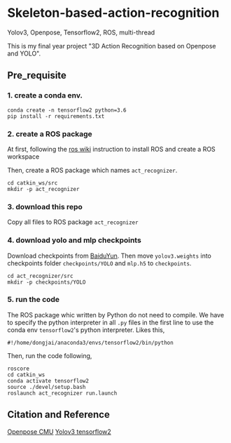 # Skeleton-based-action-recognition
Yolov3, Openpose, Tensorflow2, ROS, multi-thread

This is my final year project "3D Action Recognition based on Openpose and YOLO".

## Pre_requisite
### 1. create a conda env.

```
conda create -n tensorflow2 python=3.6
pip install -r requirements.txt
```

### 2. create a ROS package

At first, following the [ros wiki](http://wiki.ros.org/cn/ROS/Tutorials/InstallingandConfiguringROSEnvironment) instruction to install ROS and create a ROS workspace

Then, create a ROS package which names `act_recognizer`.
```
cd catkin_ws/src
mkdir -p act_recognizer
```

### 3. download this repo

Copy all files to ROS package `act_recognizer`

### 4. download yolo and mlp checkpoints

Download checkpoints from [BaiduYun](www). Then move `yolov3.weights` into checkpoints folder `checkpoints/YOLO` and  `mlp.h5` to  `checkpoints`.

```
cd act_recognizer/src
mkdir -p checkpoints/YOLO
```

### 5. run the code

The ROS package whic written by Python do not need to compile. 
We have to specify the python interpreter in all `.py` files in the first line to use the conda env `tensorflow2`'s python interpreter.
Likes this,

```
#!/home/dongjai/anaconda3/envs/tensorflow2/bin/python
```

Then, run the code following,
```
roscore
cd catkin_ws
conda activate tensorflow2
source ./devel/setup.bash
roslaunch act_recognizer run.launch
```

## Citation and Reference
[Openpose CMU](https://github.com/kevinchan04/openpose)
[Yolov3 tensorflow2](https://github.com/YunYang1994/TensorFlow2.0-Examples/tree/master/4-Object_Detection/YOLOV3)
